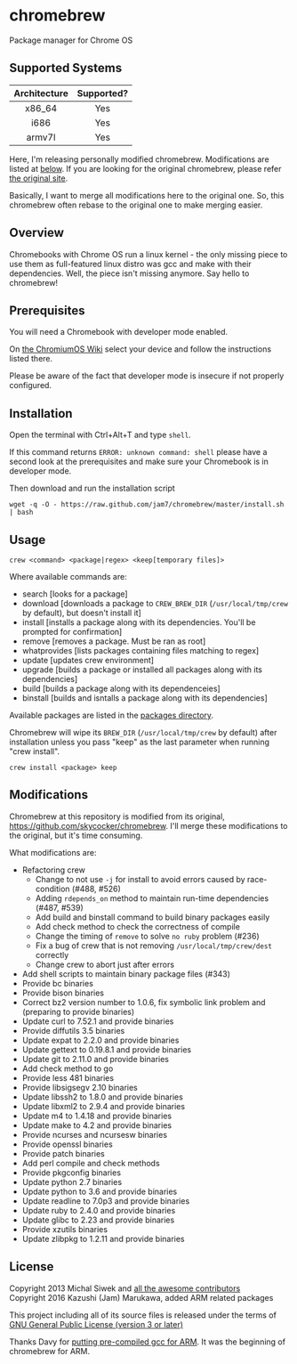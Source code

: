 chromebrew
==========

Package manager for Chrome OS

Supported Systems
-----------------

|  Architecture  | Supported? |
|:--------------:|:----------:|
|     x86_64     |     Yes    |
|      i686      |     Yes    |
|     armv7l     |     Yes    |

Here, I'm releasing personally modified chromebrew.  Modifications are listed at
[below](#modifications). If you are looking for the original chromebrew, please
refer [the original site](https://github.com/skycocker/chromebrew/).

Basically, I want to merge all modifications here to the original one.
So, this chromebrew often rebase to the original one to make merging
easier.

Overview
--------

Chromebooks with Chrome OS run a linux kernel - the only missing piece to use them as full-featured linux distro was gcc and make with their dependencies. Well, the piece isn't missing anymore. Say hello to chromebrew!

Prerequisites
-------------

You will need a Chromebook with developer mode enabled.

On [the ChromiumOS Wiki](https://www.chromium.org/chromium-os/developer-information-for-chrome-os-devices) select your device and follow the instructions listed there.

Please be aware of the fact that developer mode is insecure if not properly configured.

Installation
------------
Open the terminal with Ctrl+Alt+T and type `shell`.

If this command returns `ERROR: unknown command: shell` please have a second look at the prerequisites and make sure your Chromebook is in developer mode.

Then download and run the installation script

    wget -q -O - https://raw.github.com/jam7/chromebrew/master/install.sh | bash

Usage
-----

    crew <command> <package|regex> <keep[temporary files]>

Where available commands are:
  
  * search [looks for a package]
  * download [downloads a package to `CREW_BREW_DIR` (`/usr/local/tmp/crew` by default), but doesn't install it]
  * install [installs a package along with its dependencies. You'll be prompted for confirmation]
  * remove [removes a package. Must be ran as root]
  * whatprovides [lists packages containing files matching to regex]
  * update [updates crew environment]
  * upgrade [builds a package or installed all packages along with its dependencies]
  * build [builds a package along with its dependenceies]
  * binstall [builds and isntalls a package along with its dependencies]
  
Available packages are listed in the [packages directory](https://github.com/jam7/chromebrew/tree/master/packages).

Chromebrew will wipe its `BREW_DIR` (`/usr/local/tmp/crew` by default) after installation unless you pass "keep" as the last parameter when running "crew install".

    crew install <package> keep

Modifications
-------------

Chromebrew at this repository is modified from its original, https://github.com/skycocker/chromebrew.
I'll merge these modifications to the original, but it's time consuming.

What modifications are:

  * Refactoring crew
    * Change to not use `-j` for install to avoid errors caused by race-condition (#488, #526)
    * Adding `rdepends_on` method to maintain run-time dependencies (#487, #539)
    * Add build and binstall command to build binary packages easily
    * Add check method to check the correctness of compile
    * Change the timing of `remove` to solve `no ruby` problem (#236)
    * Fix a bug of crew that is not removing `/usr/local/tmp/crew/dest` correctly
    * Change crew to abort just after errors
  * Add shell scripts to maintain binary package files (#343)
  * Provide bc binaries
  * Provide bison binaries
  * Correct bz2 version number to 1.0.6, fix symbolic link problem and (preparing to provide binaries)
  * Update curl to 7.52.1 and provide binaries
  * Provide diffutils 3.5 binaries
  * Update expat to 2.2.0 and provide binaries
  * Update gettext to 0.19.8.1 and provide binaries
  * Update git to 2.11.0 and provide binaries
  * Add check method to go
  * Provide less 481 binaries
  * Provide libsigsegv 2.10 binaries
  * Update libssh2 to 1.8.0 and provide binaries
  * Update libxml2 to 2.9.4 and provide binaries
  * Update m4 to 1.4.18 and provide binaries
  * Update make to 4.2 and provide binaries
  * Provide ncurses and ncursesw binaries
  * Provide openssl binaries
  * Provide patch binaries
  * Add perl compile and check methods
  * Provide pkgconfig binaries
  * Update python 2.7 binaries
  * Update python to 3.6 and provide binaries
  * Update readline to 7.0p3 and provide binaries
  * Update ruby to 2.4.0 and provide binaries
  * Update glibc to 2.23 and provide binaries
  * Provide xzutils binaries
  * Update zlibpkg to 1.2.11 and provide binaries

License
-------

Copyright 2013 Michal Siwek and [all the awesome contributors](https://github.com/skycocker/chromebrew/graphs/contributors)  
Copyright 2016 Kazushi (Jam) Marukawa, added ARM related packages

This project including all of its source files is released under the terms of [GNU General Public License (version 3 or later)](http://www.gnu.org/licenses/gpl.txt)

Thanks Davy for [putting pre-compiled gcc for ARM](http://davy.nyacom.net/cros-arm-dev.html).  It was the beginning of chromebrew for ARM.
